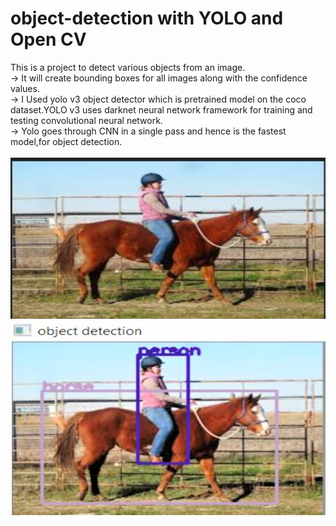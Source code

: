 # object-detection with YOLO and Open CV
This is a project to detect various objects from an image. <br>
-> It will create bounding boxes for all images along with the confidence values.<br>
-> I Used yolo v3 object detector which is pretrained model on the coco dataset.YOLO v3 uses darknet neural network framework for training and testing convolutional neural network. <br>
-> Yolo goes through CNN in a single pass and hence is the fastest model,for object detection.
<br><br>
<img src="https://github.com/mansibhalerao/object-detection/blob/master/sample%20input-1.png">
<img src="https://github.com/mansibhalerao/object-detection/blob/master/sample%20output-1%20(2).png">
